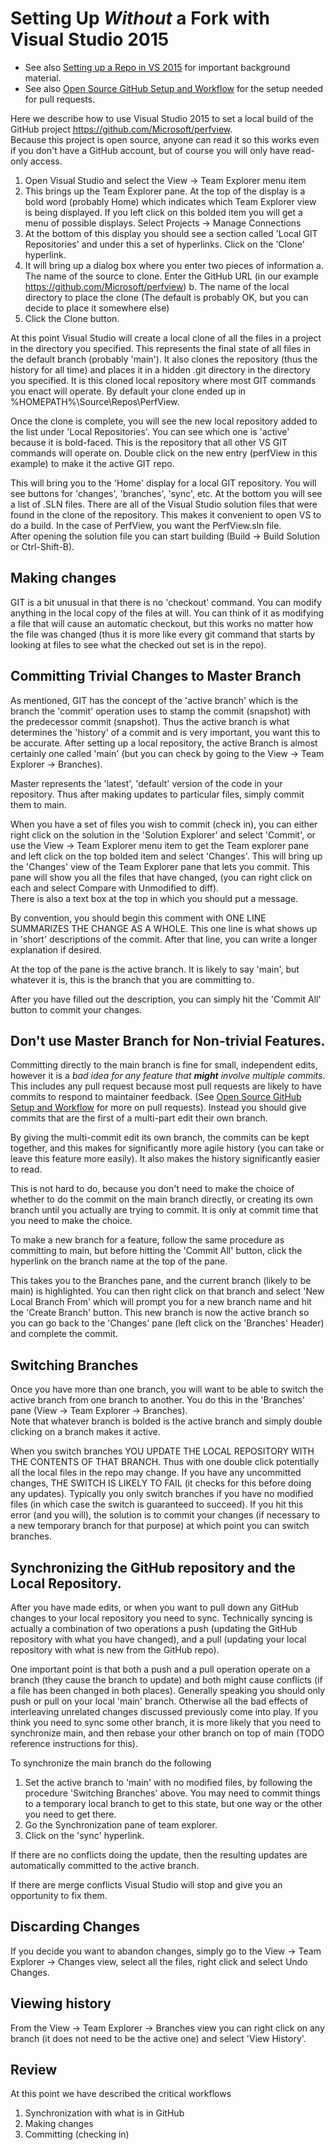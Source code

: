# Setting Up *Without* a Fork with Visual Studio 2015

 * See also [Setting up a Repo in VS 2015](SettingUpRepoInVS2015.md) for important background material. 
 * See also [Open Source GitHub Setup and Workflow](OpenSourceGitWorkflow.md) for the setup needed for pull requests.  

Here we describe how to use Visual Studio 2015 to set a local build of the GitHub project https://github.com/Microsoft/perfview.   
Because this project is open source, anyone can read it so this works even if you don't have a GitHub account, but
of course you will only have read-only access.   

  1. Open Visual Studio and select the View -> Team Explorer menu item
  2. This brings up the Team Explorer pane. At the top of the display is a bold word (probably Home) which
     indicates which Team Explorer view is being displayed. If you left click
     on this bolded item you will get a menu of possible displays. Select Projects -> Manage Connections
  3. At the bottom of this display you should see a section called 'Local GIT Repositories' and under this a
     set of hyperlinks. Click on the 'Clone' hyperlink.
  4. It will bring up a dialog box where you enter two pieces of information
     a. The name of the source to clone.  Enter the GitHub URL (in our example https://github.com/Microsoft/perfview)
     b. The name of the local directory to place the clone (The default is probably OK, but you can decide to place it somewhere else)
  5. Click the Clone button. 
  
At this point Visual Studio will create a local clone of all the files in a project in the directory you specified. This represents
the final state of all files in the default branch (probably 'main'). It also clones the repository (thus the history for all time)
and places it in a hidden .git directory in the directory you specified. It is this cloned local repository where most GIT 
commands you enact will operate. By default your clone ended up in %HOMEPATH%\Source\Repos\PerfView.   

Once the clone is complete, you will see the new local repository added to the list under 'Local Repositories'.
You can see which one is 'active' because it is bold-faced. This is the repository that all other VS GIT commands will
operate on. Double click on the new entry (perfView in this example) to make it the active GIT repo.

This will bring you to the 'Home' display for a local GIT repository. You will see buttons for 'changes', 'branches', 'sync', etc. 
At the bottom you will see a list of .SLN files. There are all of the Visual Studio solution files that were found in the clone
of the repository. This makes it convenient to open VS to do a build. In the case of PerfView, you want the PerfView.sln file.   
After opening the solution file you can start building (Build -> Build Solution or Ctrl-Shift-B).

## Making changes

GIT is a bit unusual in that there is no 'checkout' command. You can modify anything in the local copy of the files 
at will. You can think of it as modifying a file that will cause an automatic checkout, but this works no matter how the file
was changed (thus it is more like every git command that starts by looking at files to see what the checked out set is in the repo).

## Committing Trivial Changes to Master Branch

As mentioned, GIT has the concept of the 'active branch' which is the branch the 'commit' operation uses to stamp the 
commit (snapshot) with the predecessor commit (snapshot).  Thus the active branch is what determines the 'history' of 
a commit and is very important, you want this to be accurate. After setting up a local repository, the active Branch
is almost certainly one called 'main' (but you can check by going to the View -> Team Explorer -> Branches).

Master represents the 'latest', 'default' version of the code in your repository. Thus after making updates to 
particular files, simply commit them to main.  

When you have a set of files you wish to commit (check in), you can either right click on the solution in the 'Solution Explorer' 
and select 'Commit', or use the View -> Team Explorer menu item to get the Team explorer pane and left click on the top
bolded item and select 'Changes'. This will bring up the 'Changes' view of the Team Explorer pane that lets you commit. This
pane will show you all the files that have changed, (you can right click on each and select Compare with Unmodified to diff).  
There is also a text box at the top in which you should put a message.   

By convention, you should begin this comment with ONE LINE SUMMARIZES THE CHANGE AS A WHOLE.   This one line is what shows up in 'short'
descriptions of the commit.  After that line, you can write a longer explanation if desired. 

At the top of the pane is the active branch.  It is likely to say 'main', but whatever it is, this is the branch that
you are committing to.  

After you have filled out the description, you can simply hit the 'Commit All' button to commit your changes.  

## Don't use Master Branch for Non-trivial Features.  

Committing directly to the main branch is fine for small, independent edits, however it is 
a *bad idea for any feature that **might** involve multiple commits*.   This includes any pull 
request because most pull requests are likely to have commits to respond to maintainer 
feedback.  (See [Open Source GitHub Setup and Workflow](OpenSourceGitWorkflow.md) 
for more on pull requests).   Instead you should give commits that are the first of a multi-part 
edit their own branch.

By giving the multi-commit edit its own branch, the commits can be kept together, and this makes for significantly more 
agile history (you can take or leave this feature more easily). It also makes the history significantly easier to read.

This is not hard to do, because you don't need to make the choice of whether to do the commit on
the main branch directly, or creating its own branch until you actually are trying to commit. 
It is only at commit time that you need to make the choice.

To make a new branch for a feature, follow the same procedure as committing to main, but before
hitting the 'Commit All' button, click the hyperlink on the branch name at the top of the pane.  

This takes you to the Branches pane, and the current branch (likely to be main) is highlighted.
You can then right click on that branch and select 'New Local Branch From' which will prompt
you for a new branch name and hit the 'Create Branch' button.   This new branch is now the
active branch so you can go back to the 'Changes' pane (left click on the 'Branches' Header) and
complete the commit.

## Switching Branches 

Once you have more than one branch, you will want to be able to switch the active branch from 
one branch to another.   You do this in the 'Branches' pane (View -> Team Explorer -> Branches).   
Note that whatever branch is bolded is the active branch and simply double clicking on a 
branch makes it active.   

When you switch branches YOU UPDATE THE LOCAL REPOSITORY WITH THE CONTENTS OF THAT BRANCH.
Thus with one double click potentially all the local files in the repo may change. If you have any uncommitted
changes, THE SWITCH IS LIKELY TO FAIL (it checks for this before doing any updates).
Typically you only switch branches if you have no modified files (in which case the switch is guaranteed to succeed).
If you hit this error (and you will), the solution is to commit your changes (if necessary to a
new temporary branch for that purpose) at which point you can switch branches.

## Synchronizing the GitHub repository and the Local Repository.  

After you have made edits, or when you want to pull down any GitHub changes to your local repository
you need to sync.   Technically syncing is actually a combination of two operations a
push (updating the GitHub repository with what you have changed), and a pull (updating your local repository
with what is new from the GitHub repo).  

One important point is that both a push and a pull operation operate on a branch (they cause the 
branch to update) and both might cause conflicts (if a file has been changed in both places). Generally
speaking you should only push or pull on your local 'main' branch. Otherwise all the bad effects
of interleaving unrelated changes discussed previously come into play. If you think you need to sync
some other branch, it is more likely that you need to synchronize main, and then rebase your other 
branch on top of main  (TODO reference instructions for this).  

To synchronize the main branch do the following

  1. Set the active branch to 'main' with no modified files, by following the procedure 'Switching Branches'
     above. You may need to commit things to a temporary local branch to get to this state, but 
     one way or the other you need to get there.
  2. Go the Synchronization pane of team explorer.  
  3. Click on the 'sync' hyperlink.

If there are no conflicts doing the update, then the resulting updates are automatically committed to 
the active branch.   

If there are merge conflicts Visual Studio will stop and give you an opportunity to fix them.

## Discarding Changes

If you decide you want to abandon changes, simply go to the View -> Team Explorer -> Changes view, select all
the files, right click and select Undo Changes.  

## Viewing history

From the View -> Team Explorer -> Branches view you can right click on any branch (it does not need to
be the active one) and select 'View History'.   

## Review

At this point we have described the critical workflows 
  1. Synchronization with what is in GitHub
  2. Making changes 
  3. Committing (checking in)




